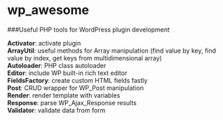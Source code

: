 # wp_awesome
###Useful PHP tools for WordPress plugin development

**Activator**: activate plugin  
**ArrayUtil**:	useful methods for Array manipulation (find value by key, find value by index, get keys from multidimensional array)  
**Autoloader**:	PHP class autoloader  
**Editor**:	include WP built-in rich text editor  
**FieldsFactory**: create custom HTML fields fastly  
**Post**:	CRUD wrapper for WP_Post manipulation  
**Render**:	render template with variables  
**Response**:	parse WP_Ajax_Response results  
**Validator**: validate data from form  
